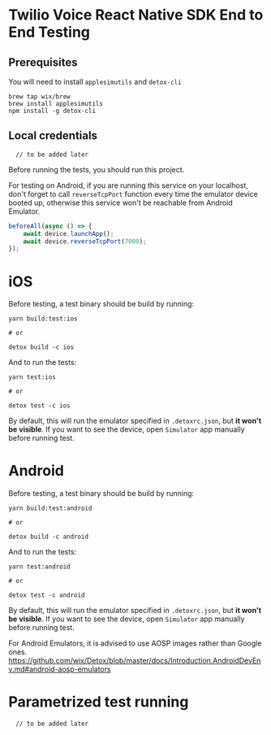 # Twilio Voice React Native SDK End to End Testing

## Prerequisites

You will need to install `applesimutils` and `detox-cli`

```
brew tap wix/brew
brew install applesimutils
npm install -g detox-cli
```

## Local credentials

```
  // to be added later
```


Before running the tests, you should run this project.

For testing on Android, if you are running this service on your localhost, don't forget to call `reverseTcpPort` function every time the emulator device booted up, otherwise this service won't be reachable from Android Emulator.

```ts
beforeAll(async () => {
    await device.launchApp();
    await device.reverseTcpPort(7000);
});
```

# iOS

Before testing, a test binary should be build by running:

```
yarn build:test:ios

# or

detox build -c ios
```

And to run the tests:

```
yarn test:ios

# or

detox test -c ios
```

By default, this will run the emulator specified in `.detoxrc.json`, but **it won't be visible**.
If you want to see the device, open `Simulator` app manually before running test.

# Android

Before testing, a test binary should be build by running:

```
yarn build:test:android

# or

detox build -c android
```

And to run the tests:

```
yarn test:android

# or

detox test -c android
```

By default, this will run the emulator specified in `.detoxrc.json`, but **it won't be visible**.
If you want to see the device, open `Simulator` app manually before running test.

For Android Emulators, it is advised to use AOSP images rather than Google ones. https://github.com/wix/Detox/blob/master/docs/Introduction.AndroidDevEnv.md#android-aosp-emulators

# Parametrized test running

```
  // to be added later
```

